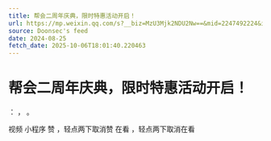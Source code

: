 ```yaml
---
title: 帮会二周年庆典，限时特惠活动开启！
url: https://mp.weixin.qq.com/s?__biz=MzU3Mjk2NDU2Nw==&mid=2247492224&idx=1&sn=44521511e474c8479a236eb8d72b5a13
source: Doonsec's feed
date: 2024-08-25
fetch_date: 2025-10-06T18:01:40.220463
---
```


# 帮会二周年庆典，限时特惠活动开启！

：
，
。

视频
小程序
赞
，轻点两下取消赞
在看
，轻点两下取消在看